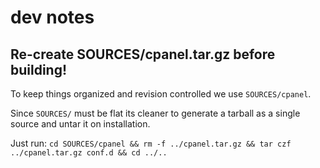# dev notes

## Re-create SOURCES/cpanel.tar.gz before building!

To keep things organized and revision controlled we use `SOURCES/cpanel`.

Since `SOURCES/` must be flat its cleaner to generate a tarball as a single source and untar it on installation.

Just run: `cd SOURCES/cpanel && rm -f ../cpanel.tar.gz && tar czf ../cpanel.tar.gz conf.d && cd ../..`
